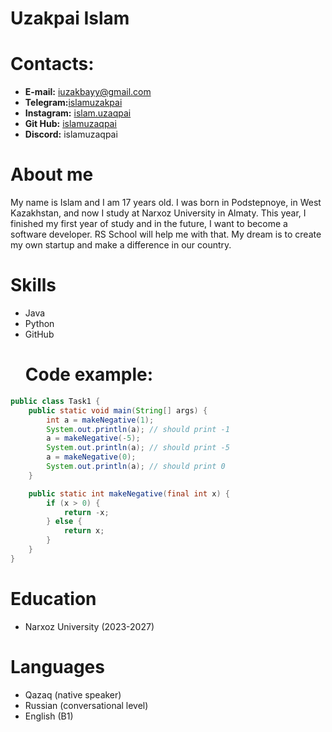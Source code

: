 # Uzakpai Islam

# Contacts:
   * **E-mail:** iuzakbayy@gmail.com
   * **Telegram:**[islamuzakpai](https://t.me/islamuzakpai)
   *  **Instagram:** [islam.uzaqpai](https://www.instagram.com/islam.uzaqbai/)
   * **Git Hub:** [islamuzaqpai](https://github.com/islamuzaqpai)
   * **Discord:** islamuzaqpai
# About me
My name is Islam and I am 17 years old. I was born in Podstepnoye, in West Kazakhstan, and now I study at Narxoz University in Almaty. This year, I finished my first year of study and in the future, I want to become a software developer. RS School will help me with that. My dream is to create my own startup and make a difference in our country.

# Skills
* Java
* Python
* GitHub
  # Code example:
```java
public class Task1 {
    public static void main(String[] args) {
        int a = makeNegative(1);
        System.out.println(a); // should print -1
        a = makeNegative(-5);
        System.out.println(a); // should print -5
        a = makeNegative(0);
        System.out.println(a); // should print 0
    }

    public static int makeNegative(final int x) {
        if (x > 0) {
            return -x;
        } else {
            return x;
        }
    }
}
```
# Education
* Narxoz University (2023-2027)
  
# Languages
* Qazaq (native speaker)
* Russian (conversational level)
* English (B1)